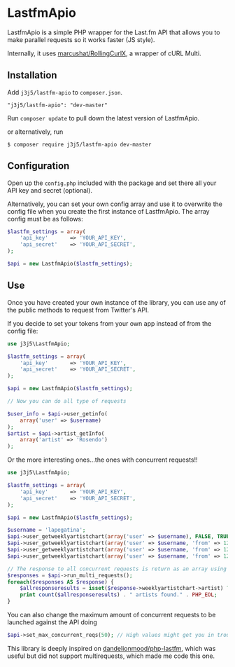 LastfmApio
============

LastfmApio is a simple PHP wrapper for the Last.fm API that allows you to make parallel requests so it works faster (JS style).

Internally, it uses [marcushat/RollingCurlX](https://github.com/marcushat/RollingCurlX), a wrapper of cURL Multi.


## Installation

Add `j3j5/lastfm-apio` to `composer.json`.
```
"j3j5/lastfm-apio": "dev-master"
```

Run `composer update` to pull down the latest version of LastfmApio.

or alternatively, run
```
$ composer require j3j5/lastfm-apio dev-master
```

## Configuration

Open up the `config.php` included with the package and set there all your API key and secret (optional).

Alternatively, you can set your own config array and use it to overwrite the config file when you create the first instance of LastfmApio.
The array config must be as follows:

```php
$lastfm_settings = array(
	'api_key'		=> 'YOUR_API_KEY',
	'api_secret'	=> 'YOUR_API_SECRET',
);

$api = new LastfmApio($lastfm_settings);
```

## Use

Once you have created your own instance of the library, you can use any of the public methods to request from Twitter's API.

If you decide to set your tokens from your own app instead of from the config file:
```php
use j3j5\LastfmApio;

$lastfm_settings = array(
	'api_key'		=> 'YOUR_API_KEY',
	'api_secret'	=> 'YOUR_API_SECRET',
);

$api = new LastfmApio($lastfm_settings);

// Now you can do all type of requests

$user_info = $api->user_getinfo(
	array('user' => $username)
);
$artist = $api->artist_getInfo(
	array('artist' => 'Rosendo')
);
```

Or the more interesting ones...the ones with concurrent requests!!
```php
use j3j5\LastfmApio;

$lastfm_settings = array(
	'api_key'		=> 'YOUR_API_KEY',
	'api_secret'	=> 'YOUR_API_SECRET',
);

$api = new LastfmApio($lastfm_settings);

$username = 'lapegatina';
$api->user_getweeklyartistchart(array('user' => $username), FALSE, TRUE);
$api->user_getweeklyartistchart(array('user' => $username, 'from' => 1210507200, 'to' => 1211112000), FALSE, TRUE);
$api->user_getweeklyartistchart(array('user' => $username, 'from' => 1217764800, 'to' => 1218369600), FALSE, TRUE);
$api->user_getweeklyartistchart(array('user' => $username, 'from' => 1232280000, 'to' => 1232884800), FALSE, TRUE);

// The response to all concurrent requests is return as an array using as key a string of the parameters joined by '.'
$responses = $api->run_multi_requests();
foreach($responses AS $response) {
	$allresponseresults = isset($response->weeklyartistchart->artist) ? $response->weeklyartistchart->artist : array();
	print count($allresponseresults) . " artists found." . PHP_EOL;
}
```

You can also change the maximum amount of concurrent requests to be launched against the API doing
```php
$api->set_max_concurrent_reqs(50); // High values might get you in trouble with Last.fm, please be considerate with them!
```

This library is deeply inspired on [dandelionmood/php-lastfm](https://github.com/dandelionmood/php-lastfm), which was useful but
did not support multirequests, which made me code this one.
